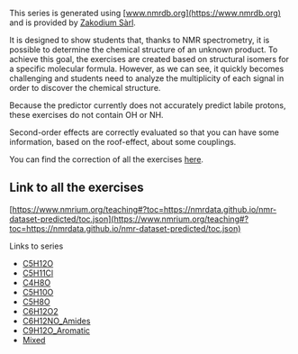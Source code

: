 This series is generated using [www.nmrdb.org](https://www.nmrdb.org) and is provided by [Zakodium Sàrl](https://www.zakodium.com).

It is designed to show students that, thanks to NMR spectrometry, it is possible to determine the chemical structure of an unknown product. To achieve this goal, the exercises are created based on structural isomers for a specific molecular formula. However, as we can see, it quickly becomes challenging and students need to analyze the multiplicity of each signal in order to discover the chemical structure.

Because the predictor currently does not accurately predict labile protons, these exercises do not contain OH or NH.

Second-order effects are correctly evaluated so that you can have some information, based on the roof-effect, about some couplings.

You can find the correction of all the exercises [here](https://nmrdata.github.io/nmr-dataset-predicted/correction).

## Link to all the exercises

[https://www.nmrium.org/teaching#?toc=https://nmrdata.github.io/nmr-dataset-predicted/toc.json](https://www.nmrium.org/teaching#?toc=https://nmrdata.github.io/nmr-dataset-predicted/toc.json)

Links to series

- [C5H12O](https://www.nmrium.org/teaching#?toc=https://nmrdata.github.io/nmr-dataset-predicted/toc_05_C5H12O.json)
- [C5H11Cl](https://www.nmrium.org/teaching#?toc=https://nmrdata.github.io/nmr-dataset-predicted/toc_07_C5H11Cl.json)
- [C4H8O](https://www.nmrium.org/teaching#?toc=https://nmrdata.github.io/nmr-dataset-predicted/toc_10_C4H8O.json)
- [C5H10O](https://www.nmrium.org/teaching#?toc=https://nmrdata.github.io/nmr-dataset-predicted/toc_20_C5H10O.json)
- [C5H8O](https://www.nmrium.org/teaching#?toc=https://nmrdata.github.io/nmr-dataset-predicted/toc_30_C5H8O.json)
- [C6H12O2](https://www.nmrium.org/teaching#?toc=https://nmrdata.github.io/nmr-dataset-predicted/toc_40_C6H12O2.json)
- [C6H12NO_Amides](https://www.nmrium.org/teaching#?toc=https://nmrdata.github.io/nmr-dataset-predicted/toc_50_C6H12NO_Amides.json)
- [C9H12O_Aromatic](https://www.nmrium.org/teaching#?toc=https://nmrdata.github.io/nmr-dataset-predicted/toc_60_C9H12O_Aromatic.json)
- [Mixed](https://www.nmrium.org/teaching#?toc=https://nmrdata.github.io/nmr-dataset-predicted/toc_90_Mixed.json)
